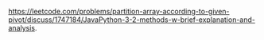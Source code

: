 https://leetcode.com/problems/partition-array-according-to-given-pivot/discuss/1747184/JavaPython-3-2-methods-w-brief-explanation-and-analysis.